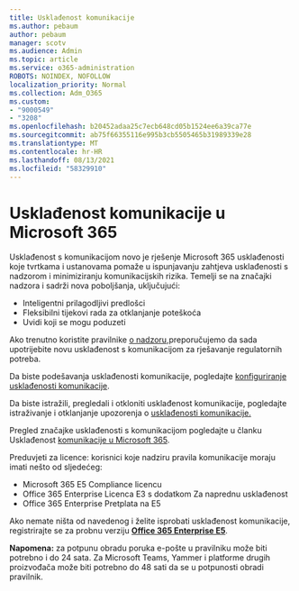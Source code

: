 ```yaml
---
title: Usklađenost komunikacije
ms.author: pebaum
author: pebaum
manager: scotv
ms.audience: Admin
ms.topic: article
ms.service: o365-administration
ROBOTS: NOINDEX, NOFOLLOW
localization_priority: Normal
ms.collection: Adm_O365
ms.custom:
- "9000549"
- "3208"
ms.openlocfilehash: b20452adaa25c7ecb648cd05b1524ee6a39ca77e
ms.sourcegitcommit: ab75f66355116e995b3cb5505465b31989339e28
ms.translationtype: MT
ms.contentlocale: hr-HR
ms.lasthandoff: 08/13/2021
ms.locfileid: "58329910"
---
```

# <a name="communication-compliance-in-microsoft-365"></a>Usklađenost komunikacije u Microsoft 365

Usklađenost s komunikacijom novo je rješenje Microsoft 365 usklađenosti koje tvrtkama i ustanovama pomaže u ispunjavanju zahtjeva usklađenosti s nadzorom i minimiziranju komunikacijskih rizika. Temelji se na značajki nadzora i sadrži nova poboljšanja, uključujući:

- Inteligentni prilagodljivi predlošci
- Fleksibilni tijekovi rada za otklanjanje poteškoća
- Uvidi koji se mogu poduzeti

Ako trenutno koristite pravilnike [o nadzoru,](https://docs.microsoft.com/microsoft-365/compliance/supervision-policies)preporučujemo da sada upotrijebite novu usklađenost s komunikacijom za rješavanje regulatornih potreba.

Da biste podešavanja usklađenosti komunikacije, pogledajte [konfiguriranje usklađenosti komunikacije](https://docs.microsoft.com/microsoft-365/compliance/communication-compliance-configure).

Da biste istražili, pregledali i otkloniti usklađenost komunikacije, pogledajte istraživanje i otklanjanje upozorenja o [usklađenosti komunikacije.](https://docs.microsoft.com/microsoft-365/compliance/communication-compliance-investigate-remediate)

Pregled značajke usklađenosti s komunikacijom pogledajte u članku Usklađenost [komunikacije u Microsoft 365](https://docs.microsoft.com/microsoft-365/compliance/communication-compliance).

Preduvjeti za licence: korisnici koje nadziru pravila komunikacije moraju imati nešto od sljedećeg:

- Microsoft 365 E5 Compliance licencu
- Office 365 Enterprise Licenca E3 s dodatkom Za naprednu usklađenost
- Office 365 Enterprise Pretplata na E5

Ako nemate ništa od navedenog i želite isprobati usklađenost komunikacije, registrirajte se za probnu verziju **[Office 365 Enterprise E5](https://go.microsoft.com/fwlink/p/?LinkID=698279)**.

**Napomena:** za potpunu obradu poruka e-pošte u pravilniku može biti potrebno i do 24 sata. Za Microsoft Teams, Yammer i platforme drugih proizvođača može biti potrebno do 48 sati da se u potpunosti obradi pravilnik.
